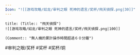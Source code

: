 ```yaml
---
Icon: "![[游戏攻略/如龙/审判之眼 死神的遗言/奖杯/飛天偵探.png|30]]"
---
```

```ad-common-bronze-trophy
title: (Title:: "飛天偵探")
![[游戏攻略/如龙/审判之眼 死神的遗言/奖杯/飛天偵探.png|100]]

(Comment:: "無人機的累計操作時間超過６０分鐘")
```

#审判之眼/奖杯 #奖杯 #奖杯/铜
